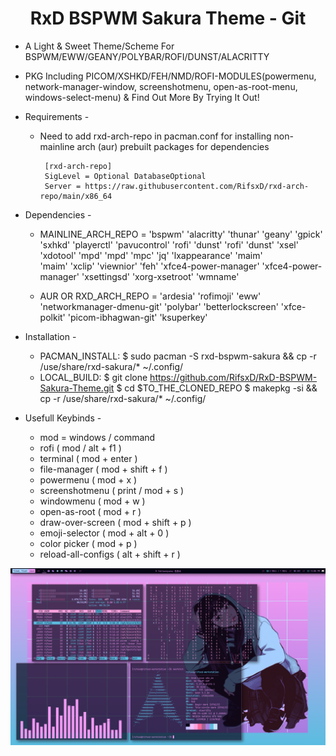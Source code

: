 <h1 align="center">RxD BSPWM Sakura Theme - Git</a></h1>

* A Light & Sweet Theme/Scheme For BSPWM/EWW/GEANY/POLYBAR/ROFI/DUNST/ALACRITTY 
* PKG Including PICOM/XSHKD/FEH/NMD/ROFI-MODULES(powermenu, network-manager-window, screenshotmenu, open-as-root-menu, windows-select-menu) & Find Out More By Trying It Out! 

* Requirements -
   * Need to add rxd-arch-repo in pacman.conf for installing non-mainline arch (aur) prebuilt packages for dependencies 
         
          [rxd-arch-repo]
          SigLevel = Optional DatabaseOptional
          Server = https://raw.githubusercontent.com/RifsxD/rxd-arch-repo/main/x86_64
         
* Dependencies -
   * MAINLINE_ARCH_REPO =
            'bspwm' 'alacritty' 'thunar' 'geany' 'gpick'
		    'sxhkd' 'playerctl' 'pavucontrol' 'rofi' 'dunst'
		    'rofi' 'dunst' 'xsel' 'xdotool' 'mpd'
		    'mpd' 'mpc' 'jq' 'lxappearance' 'maim'           
		    'maim' 'xclip' 'viewnior' 'feh' 'xfce4-power-manager' 
		    'xfce4-power-manager' 'xsettingsd' 'xorg-xsetroot' 'wmname'   
                         
	           	          
   * AUR OR RXD_ARCH_REPO =
            'ardesia' 'rofimoji' 'eww' 'networkmanager-dmenu-git' 'polybar'
            'betterlockscreen' 'xfce-polkit' 'picom-ibhagwan-git'  'ksuperkey'
                            
                            
* Installation -
   * PACMAN_INSTALL: $ sudo pacman -S rxd-bspwm-sakura && cp -r /use/share/rxd-sakura/* ~/.config/
   * LOCAL_BUILD: $ git clone https://github.com/RifsxD/RxD-BSPWM-Sakura-Theme.git
                  $ cd $TO_THE_CLONED_REPO
                  $ makepkg -si && cp -r /use/share/rxd-sakura/* ~/.config/
                  
* Usefull Keybinds -
   * mod = windows / command
   * rofi ( mod / alt + f1 )
   * terminal ( mod + enter )
   * file-manager ( mod + shift + f )
   * powermenu ( mod + x )
   * screenshotmenu ( print / mod + s )
   * windowmenu ( mod + w )
   * open-as-root ( mod + r )
   * draw-over-screen ( mod + shift + p )
   * emoji-selector ( mod + alt + 0 )
   * color picker ( mod + p )
   * reload-all-configs ( alt + shift + r )
   

<p align="center">  
    <img alt="RxD BSPWM Preview" src="/docs/img/preview.png"/>

